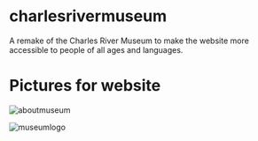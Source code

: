 # charlesrivermuseum
A remake of the Charles River Museum to make the website more accessible to people of all ages and languages.

# Pictures for website
![aboutmuseum](https://user-images.githubusercontent.com/115605702/216805160-f8c59aa2-fab6-43b0-9e94-0b3c5d9a0bb5.jpg)

![museumlogo](https://user-images.githubusercontent.com/115605702/216805364-5398a390-78a3-4295-8129-78420e6b4d10.png)

